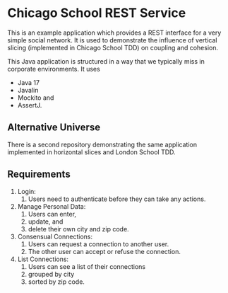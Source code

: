 Chicago School REST Service
==========================

This is an example application which provides a REST interface for a very simple social network.
It is used to demonstrate the influence of vertical slicing (implemented in Chicago School TDD) on coupling and cohesion.

This Java application is structured in a way that we typically miss in corporate environments.
It uses
* Java 17
* Javalin
* Mockito and
* AssertJ.

Alternative Universe
--------------------

There is a second repository demonstrating the
same application implemented in horizontal slices and London School TDD.

Requirements
------------
1. Login:
   1. Users need to authenticate before they can take any actions.
2. Manage Personal Data:
   1. Users can enter,
   2. update, and
   3. delete their own city and zip code.
3. Consensual Connections:
   1. Users can request a connection to another user.
   2. The other user can accept or refuse the connection.
4. List Connections:
   1. Users can see a list of their connections
   2. grouped by city
   3. sorted by zip code.

